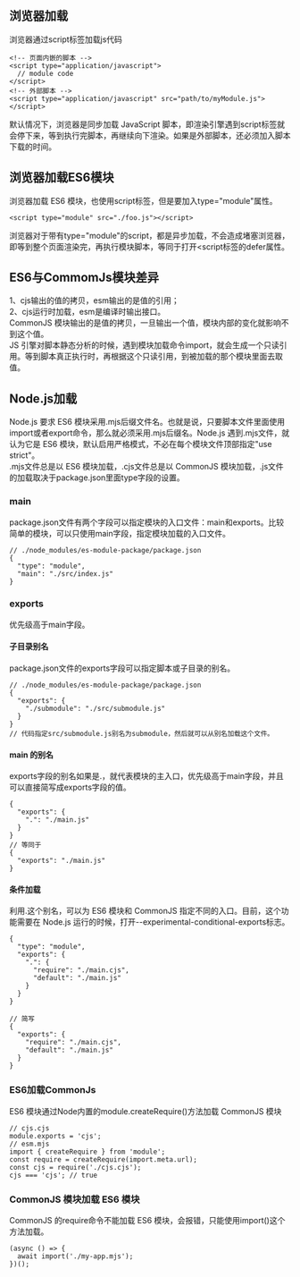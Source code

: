 ## 浏览器加载

浏览器通过script标签加载js代码

```
<!-- 页面内嵌的脚本 -->
<script type="application/javascript">
  // module code
</script>
<!-- 外部脚本 -->
<script type="application/javascript" src="path/to/myModule.js">
</script>
```

默认情况下，浏览器是同步加载 JavaScript 脚本，即渲染引擎遇到script标签就会停下来，等到执行完脚本，再继续向下渲染。如果是外部脚本，还必须加入脚本下载的时间。

## 浏览器加载ES6模块

浏览器加载 ES6 模块，也使用script标签，但是要加入type="module"属性。

```
<script type="module" src="./foo.js"></script>
```

浏览器对于带有type="module"的script，都是异步加载，不会造成堵塞浏览器，即等到整个页面渲染完，再执行模块脚本，等同于打开<script标签的defer属性。

## ES6与CommomJs模块差异
1、cjs输出的值的拷贝，esm输出的是值的引用；<br>
2、cjs运行时加载，esm是编译时输出接口。<br>
CommonJS 模块输出的是值的拷贝，一旦输出一个值，模块内部的变化就影响不到这个值。<br>
JS 引擎对脚本静态分析的时候，遇到模块加载命令import，就会生成一个只读引用。等到脚本真正执行时，再根据这个只读引用，到被加载的那个模块里面去取值。

## Node.js加载
Node.js 要求 ES6 模块采用.mjs后缀文件名。也就是说，只要脚本文件里面使用import或者export命令，那么就必须采用.mjs后缀名。Node.js 遇到.mjs文件，就认为它是 ES6 模块，默认启用严格模式，不必在每个模块文件顶部指定"use strict"。<br>
.mjs文件总是以 ES6 模块加载，.cjs文件总是以 CommonJS 模块加载，.js文件的加载取决于package.json里面type字段的设置。<br>

### main
package.json文件有两个字段可以指定模块的入口文件：main和exports。比较简单的模块，可以只使用main字段，指定模块加载的入口文件。
```
// ./node_modules/es-module-package/package.json
{
  "type": "module",
  "main": "./src/index.js"
}
```
### exports
优先级高于main字段。
#### 子目录别名
package.json文件的exports字段可以指定脚本或子目录的别名。
```
// ./node_modules/es-module-package/package.json
{
  "exports": {
    "./submodule": "./src/submodule.js"
  }
}
// 代码指定src/submodule.js别名为submodule，然后就可以从别名加载这个文件。
```
#### main 的别名
exports字段的别名如果是.，就代表模块的主入口，优先级高于main字段，并且可以直接简写成exports字段的值。
```
{
  "exports": {
    ".": "./main.js"
  }
}
// 等同于
{
  "exports": "./main.js"
}
```
#### 条件加载
利用.这个别名，可以为 ES6 模块和 CommonJS 指定不同的入口。目前，这个功能需要在 Node.js 运行的时候，打开--experimental-conditional-exports标志。
```
{
  "type": "module",
  "exports": {
    ".": {
      "require": "./main.cjs",
      "default": "./main.js"
    }
  }
}

// 简写
{
  "exports": {
    "require": "./main.cjs",
    "default": "./main.js"
  }
}
```
### ES6加载CommonJs
ES6 模块通过Node内置的module.createRequire()方法加载 CommonJS 模块
```
// cjs.cjs
module.exports = 'cjs';
// esm.mjs
import { createRequire } from 'module';
const require = createRequire(import.meta.url);
const cjs = require('./cjs.cjs');
cjs === 'cjs'; // true
```
### CommonJS 模块加载 ES6 模块
CommonJS 的require命令不能加载 ES6 模块，会报错，只能使用import()这个方法加载。
```
(async () => {
  await import('./my-app.mjs');
})();
```
